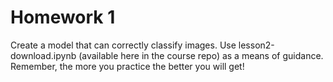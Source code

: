 # Homework 1

Create a model that can correctly classify images. 
Use lesson2-download.ipynb (available here in the course repo) as a means of guidance. 
Remember, the more you practice the better you will get!
